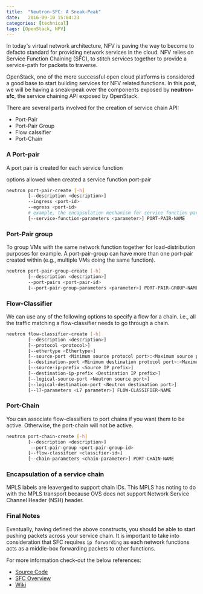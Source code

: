 ```yaml
---
title:  "Neutron-SFC: A Sneak-Peak"
date:   2016-09-10 15:04:23
categories: [technical]
tags: [OpenStack, NFV]
---
```


In today's virtual network architecture, NFV is paving the way to become to defacto standard for providing network services in the cloud. NFV relies on Service Function Chaining (SFC), to stitch services together to provide a service-path for packets to traverse.

OpenStack, one of the more successful open cloud platforms is considered a good base to start building services for NFV related functions.  In this post, we will be having a sneak-peak over the components exposed by **neutron-sfc**, the service chaining API exposed by OpenStack.

There are several parts involved for the creation of service chain API:

- Port-Pair
- Port-Pair Group
- Flow calssifier
- Port-Chain


### A Port-pair
A port pair is created for each service function

options allowed when created a service function port-pair

```bash
neutron port-pair-create [-h]
        [--description <description>]
        --ingress <port-id>
        --egress <port-id>
        # example, the encapsulation mechanism for service function parameters
        [--service-function-parameters <parameter>] PORT-PAIR-NAME
```

### Port-Pair group
To group VMs with the same network function together for load-distribution purposes for example. A port-pair-group can have more than one port-pair created within (e.g., multiple VMs doing the same function).

```bash
neutron port-pair-group-create [-h]
        [--description <description>]
        --port-pairs <port-pair-id>
        [--port-pair-group-parameters <parameter>] PORT-PAIR-GROUP-NAME
```

### Flow-Classifier
We can use any of the following options to specify a flow for a chain. i.e., all the traffic matching a flow-classifier needs to go through a chain.

```bash
neutron flow-classifier-create [-h]
        [--description <description>]
        [--protocol <protocol>]
        [--ethertype <Ethertype>]
        [--source-port <Minimum source protocol port>:<Maximum source protocol port>]
        [--destination-port <Minimum destination protocol port>:<Maximum destination protocol port>]
        [--source-ip-prefix <Source IP prefix>]
        [--destination-ip-prefix <Destination IP prefix>]
        [--logical-source-port <Neutron source port>]
        [--logical-destination-port <Neutron destination port>]
        [--l7-parameters <L7 parameter>] FLOW-CLASSIFIER-NAME
```

### Port-Chain

You can associate flow-classifiers to port chains if you want them to be active. Otherwise, the port-chain will not be active.

```bash
neutron port-chain-create [-h]
        [--description <description>]
         --port-pair-group <port-pair-group-id>
        [--flow-classifier <classifier-id>]
        [--chain-parameters <chain-parameter>] PORT-CHAIN-NAME
```

### Encapsulation of a service chain
MPLS labels are leaverged to support chain IDs.  This MPLS has noting to do with the MPLS transport because OVS does not support Network Service Channel Header (NSH) header.


### Final Notes
Eventually, having defined the above constructs, you should be able to start pushing packets across your service chain. It is important to take into consideration that SFC requires ```ip forwarding``` as each network functions acts as a middle-box forwarding packets to other functions.

For more information check-out the below references:

- [Source Code](http://git.openstack.org/cgit/openstack/networking-sfc)
- [SFC Overview](https://launchpad.net/networking-sfc)
- [Wiki](https://wiki.openstack.org/wiki/Neutron/ServiceInsertionAndChaining)
